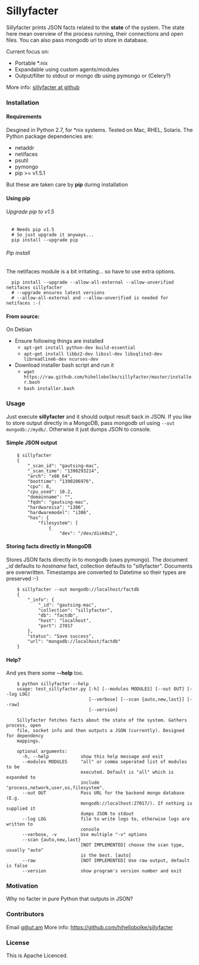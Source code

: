 # Sillyfacter

Sillyfacter prints JSON facts related to the **state** of the system. The state here mean overview of the process running, their connections and open files. You can also pass mongodb url to store in database.

Current focus on:
  - Portable *.nix
  - Expandable using custom agents/modules
  - Output/filter to stdout or mongo db using pymongo or (Celery?)

More info: [sillyfacter at github](https://github.com/hihellobolke/sillyfacter)


### Installation


#### Requirements

Desgined in Python 2.7, for *nix systems. Tested on Mac, RHEL, Solaris. The Python package dependencies are:
* netaddr
* netifaces
* psutil
* pymongo
* pip >= v1.5.1

But these are taken care by **pip** during installation

#### Using pip

###### Upgrade pip to v1.5

```
  # Needs pip v1.5
  # So just upgrade it anyways...
  pip install --upgrade pip
```

###### Pip install
The netifaces module is a bit irritating... so have to use extra options.

```
  pip install --upgrade --allow-all-external --allow-unverified netifaces sillyfacter
  # --upgrade ensures latest versions
  # --allow-all-external and --allow-unverified is needed for netifaces :-(

```

#### From source:
On Debian
  - Ensure following things are installed
    - ```apt-get install python-dev build-essential```
    - ```apt-get install libbz2-dev libssl-dev libsqlite3-dev libreadline6-dev ncurses-dev```
  - Download installer bash script and run it
    - ```wget https://raw.github.com/hihellobolke/sillyfacter/master/installer.bash```
    - ```bash installer.bash```

### Usage

Just execute **sillyfacter** and it should output result back in JSON. If you like to store output directly in a MongoDB, pass mongodb url using ``` --out mongodb://mydb/ ```. Otherwise it just dumps JSON to console.

#### Simple JSON output

```
    $ sillyfacter
    {
        "_scan_id": "gautsing-mac",
        "_scan_time": "1390293214",
        "arch": "x86_64",
        "boottime": "1390206976",
        "cpu": 8,
        "cpu_used": 10.2,
        "domainname": "",
        "fqdn": "gautsing-mac",
        "hardwareisa": "i386",
        "hardwaremodel": "i386",
        "has": {
            "filesystem": [
                {
                    "dev": "/dev/disk0s2",
```

#### Storing facts directly in MongoDB

Stores JSON facts directly in to mongodb (uses pymongo). The document *_id* defaults to *hostname* fact, collection defaults to "sillyfacter". Documents are overwritten. Timestamps are converted to Datetime so their types are preserved :-)

```
    $ sillyfacter --out mongodb://localhost/factdb
    {
        "_info": {
            "_id": "gautsing-mac",
            "collection": "sillyfacter",
            "db": "factdb",
            "host": "localhost",
            "port": 27017
        },
        "status": "Save success",
        "url": "mongodb://localhost/factdb"
    }

```

#### Help?

And yes there some **--help** too.

```
    $ python sillyfacter --help
    usage: test_sillyfacter.py [-h] [--modules MODULES] [--out OUT] [--log LOG]
                               [--verbose] [--scan {auto,new,last}] [--raw]
                               [--version]

    Sillyfacter fetches facts about the state of the system. Gathers process, open
    file, socket info and then outputs a JSON (currently). Designed for dependency
    mappings.

    optional arguments:
      -h, --help            show this help message and exit
      --modules MODULES     "all" or comma seperated list of modules to be
                            executed. Default is "all" which is expanded to
                            include "process,network,user,os,filesystem".
      --out OUT             Pass URL for the backend mongo database (E.g.
                            mongodb://localhost:27017/). If nothing is supplied it
                            dumps JSON to stdout
      --log LOG             file to write logs to, otherwise logs are written to
                            console
      --verbose, -v         Use multiple "-v" options
      --scan {auto,new,last}
                            [NOT IMPLEMENTED] choose the scan type, usually "auto"
                            is the best. [auto]
      --raw                 [NOT IMPLEMENTED] Use raw output, default is false
      --version             show program's version number and exit

```
### Motivation

Why no facter in pure Python that outputs in JSON?


### Contributors

Email g@ut.am
More info: https://github.com/hihellobolke/sillyfacter

### License

This is Apache Licenced.

